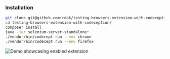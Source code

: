 ### Installation
```bash
git clone git@github.com:rdok/testing-browsers-extension-with-codeception.git
cd testing-browsers-extension-with-codeception/
composer install
java -jar selenium-server-standalone*
./vendor/bin/codecept run --env chrome
./vendor/bin/codecept run --env firefox
```

![Demo showcasing enabled extension](https://raw.githubusercontent.com/rdok/testing-browsers-extension-with-codeception/master/demo.jpg "Demo showcasing enabled extension")
